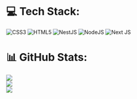 
# 💻 Tech Stack:
![CSS3](https://img.shields.io/badge/css3-%231572B6.svg?style=for-the-badge&logo=css3&logoColor=white) ![HTML5](https://img.shields.io/badge/html5-%23E34F26.svg?style=for-the-badge&logo=html5&logoColor=white) ![NestJS](https://img.shields.io/badge/nestjs-%23E0234E.svg?style=for-the-badge&logo=nestjs&logoColor=white) ![NodeJS](https://img.shields.io/badge/node.js-6DA55F?style=for-the-badge&logo=node.js&logoColor=white) ![Next JS](https://img.shields.io/badge/Next-black?style=for-the-badge&logo=next.js&logoColor=white)
# 📊 GitHub Stats:
![](https://github-readme-stats.vercel.app/api?username=guio11221&theme=radical&hide_border=false&include_all_commits=false&count_private=false)<br/>
![](https://github-readme-streak-stats.herokuapp.com/?user=guio11221&theme=radical&hide_border=false)<br/>
![](https://github-readme-stats.vercel.app/api/top-langs/?username=guio11221&theme=radical&hide_border=false&include_all_commits=false&count_private=false&layout=compact)


